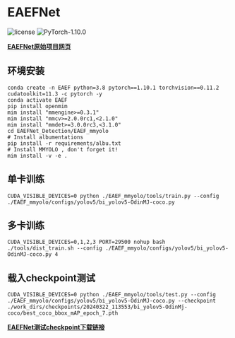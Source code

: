 # EAEFNet

![license](https://img.shields.io/badge/license-MIT-green) ![PyTorch-1.10.0](https://img.shields.io/badge/PyTorch-1.10.0-blue)

[**EAEFNet原始项目网页**](https://github.com/FreeformRobotics/EAEFNet)

## 环境安装

```shell
conda create -n EAEF python=3.8 pytorch==1.10.1 torchvision==0.11.2 cudatoolkit=11.3 -c pytorch -y
conda activate EAEF
pip install openmim
mim install "mmengine>=0.3.1"
mim install "mmcv>=2.0.0rc1,<2.1.0"
mim install "mmdet>=3.0.0rc3,<3.1.0"
cd EAEFNet_Detection/EAEF_mmyolo
# Install albumentations
pip install -r requirements/albu.txt
# Install MMYOLO , don't forget it!
mim install -v -e .
```

## 单卡训练
```
CUDA_VISIBLE_DEVICES=0 python ./EAEF_mmyolo/tools/train.py --config ./EAEF_mmyolo/configs/yolov5/bi_yolov5-OdinMJ-coco.py
```
## 多卡训练

```
CUDA_VISIBLE_DEVICES=0,1,2,3 PORT=29500 nohup bash ./tools/dist_train.sh --config ./EAEF_mmyolo/configs/yolov5/bi_yolov5-OdinMJ-coco.py 4
```

## 载入checkpoint测试

```
CUDA_VISIBLE_DEVICES=0 python ./EAEF_mmyolo/tools/test.py --config ./EAEF_mmyolo/configs/yolov5/bi_yolov5-OdinMJ-coco.py --checkpoint ./work_dirs/checkpoints/20240322_113553/bi_yolov5-OdinMj-coco/best_coco_bbox_mAP_epoch_7.pth
```

[**EAEFNet测试checkpoint下载链接**](https://pan.baidu.com/s/1UfnB6XLAJ9EX7TNqu3AcEg?pwd=fstr)

